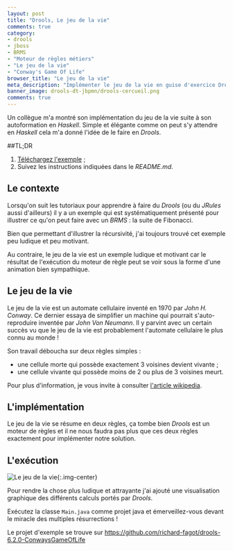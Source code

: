 ```yaml
---
layout: post
title: "Drools, Le jeu de la vie"
comments: true
category: 
- drools
- jboss
- BRMS
- "Moteur de règles métiers"
- "Le jeu de la vie"
- "Conway's Game Of Life"
browser_title: "Le jeu de la vie"
meta_description: "Implémenter le jeu de la vie en guise d'exercice Drools"
banner_image: drools-dt-jbpmn/drools-cercueil.png
comments: true
---
```


Un collègue m'a montré son implémentation du jeu de la vie suite à son autoformation en *Haskell*. Simple et élégante comme on peut s'y attendre en *Haskell* cela m'a donné l'idée de le faire en *Drools*. 



##TL;DR
1. [Téléchargez l'exemple](https://github.com/richard-fagot/drools-6.2.0-ConwaysGameOfLife) ;
2. Suivez les instructions indiquées dans le *README.md*.

## Le contexte
Lorsqu'on suit les tutoriaux pour apprendre à faire du *Drools* (ou du *JRules* aussi d'ailleurs) il y a un exemple qui est systématiquement présenté pour illustrer ce qu'on peut faire avec un *BRMS* : la suite de Fibonacci. 

Bien que permettant d'illustrer la récursivité, j'ai toujours trouvé cet exemple peu ludique et peu motivant.

Au contraire, le jeu de la vie est un exemple ludique et motivant car le résultat de l'exécution du moteur de règle peut se voir sous la forme d'une animation bien sympathique.

## Le jeu de la vie
Le jeu de la vie est un automate cellulaire inventé en 1970 par *John H. Conway*. Ce dernier essaya de simplifier un machine qui pourrait s'auto-reproduire inventée par *John Von Neumann*. Il y parvint avec un certain succès vu que le jeu de la vie est probablement l'automate cellulaire le plus connu au monde !

Son travail déboucha sur deux règles simples :
* une cellule morte qui possède exactement 3 voisines devient vivante ;
* une cellule vivante qui possède moins de 2 ou plus de 3 voisines meurt.

Pour plus d'information, je vous invite à consulter [l'article wikipedia](https://fr.wikipedia.org/wiki/Jeu_de_la_vie).


## L'implémentation
Le jeu de la vie se résume en deux règles, ça tombe bien *Drools* est un moteur de règles et il ne nous faudra pas plus que ces deux règles exactement pour implémenter notre solution.



## L'exécution

![Le jeu de la vie]({{site.imagebaseurl}}/assets/images/drools-jeu-de-la-vie/LeJeuDeLaVie.gif){:.img-center}

Pour rendre la chose plus ludique et attrayante j'ai ajouté une visualisation graphique des différents calculs portés par *Drools*.

Exécutez la classe `Main.java` comme projet java et émerveillez-vous devant le miracle des multiples résurrections !


Le projet d'exemple se trouve sur <https://github.com/richard-fagot/drools-6.2.0-ConwaysGameOfLife>
